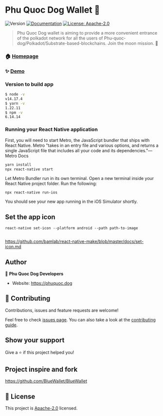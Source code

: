 # Phu Quoc Dog Wallet 👋
![Version](https://img.shields.io/badge/version-1.0.0-blue.svg?cacheSeconds=2592000)
[![Documentation](https://img.shields.io/badge/documentation-yes-brightgreen.svg)](https://phuquocdoge.com)
[![License: Apache-2.0](https://img.shields.io/badge/License-Apache%202.0-blue.svg)](LICENSE)

> Phu Quoc Dog wallet is aiming to provide a more convenient entrance of the polkadot network for all the users of Phu-quoc-dog/Polkadot/Substrate-based-blockchains. Join the moon mission. 🐶

### 🏠 [Homepage](https://phuquoc.dog)

### ✨ [Demo](https://www.youtube.com/watch?v=lYhBC_bu7xg&ab_channel=Phuquocdog)


### Version  to build app

```sh
$ node -v
v14.17.4
$ yarn -v
1.22.11
$ npm -v
6.14.14

```

### Running your React Native application
First, you will need to start Metro, the JavaScript bundler that ships with React Native. Metro "takes in an entry file and various options, and returns a single JavaScript file that includes all your code and its dependencies."—Metro Docs

```sh
yarn install
npx react-native start
```
Let Metro Bundler run in its own terminal. Open a new terminal inside your React Native project folder. Run the following:

```
npx react-native run-ios

```
You should see your new app running in the iOS Simulator shortly.

## Set the app icon

```
react-native set-icon --platform android --path path-to-image


```

https://github.com/bamlab/react-native-make/blob/master/docs/set-icon.md

## Author

👤 **Phu Quoc Dog Developers**

* Website: https://phuquoc.dog

## 🤝 Contributing

Contributions, issues and feature requests are welcome!

Feel free to check [issues page](https://github.com/phuquocdog/wallet/issues). You can also take a look at the [contributing guide](CODE_OF_CONDUCT.md).

## Show your support

Give a ⭐️ if this project helped you!

## Project inspire and fork

https://github.com/BlueWallet/BlueWallet

## 📝 License

This project is [Apache-2.0](/LICENSE) licensed.
